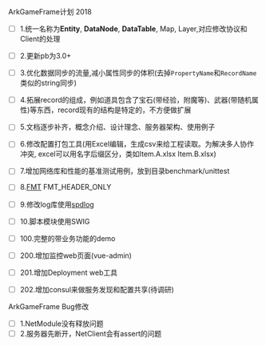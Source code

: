 ArkGameFrame计划 2018

- [ ] 1.统一名称为**Entity**, **DataNode**, **DataTable**, Map, Layer,对应修改协议和Client的处理
- [ ] 2.更新pb为3.0+
- [ ] 3.优化数据同步的流量,减小属性同步的体积(去掉`PropertyName`和`RecordName`类似的string同步)
- [ ] 4.拓展record的组成，例如道具包含了宝石(带经验，附魔等)、武器(带随机属性)等东西，record现有的结构是特定的，不方便做扩展
- [ ] 5.文档逐步补齐，概念介绍、设计理念、服务器架构、使用例子
- [ ] 6.修改配置打包工具(用Excel编辑，生成csv来给工程读取。为解决多人协作冲突, excel可以用名字后缀区分，类如Item.A.xlsx Item.B.xlsx)
- [ ] 7.增加网络库和性能的基准测试用例，放到目录benchmark/unittest
- [ ] 8.[FMT](https://github.com/fmtlib/fmt) FMT_HEADER_ONLY
- [ ] 9.修改log库使用[spdlog](https://github.com/gabime/spdlog)
- [ ] 10.脚本模块使用SWIG  

- [ ] 100.完整的带业务功能的demo  

- [ ] 200.增加监控web页面(vue-admin)
- [ ] 201.增加Deployment web工具
- [ ] 202.增加consul来做服务发现和配置共享(待调研)  


ArkGameFrame Bug修改

- [ ] 1.NetModule没有释放问题
- [ ] 2.服务器先断开，NetClient会有assert的问题